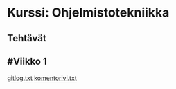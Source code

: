# Kurssi: Ohjelmistotekniikka
## Tehtävät
## #Viikko 1
[gitlog.txt]([gitlog.txt](https://github.com/venlavanhala/ot_harjoitustyo/blob/main/laskarit/viikko1/gitlog.txt))
[komentorivi.txt]([komentorivi.txt](https://github.com/venlavanhala/ot_harjoitustyo/blob/main/laskarit/viikko1/komentorivi.txt))
